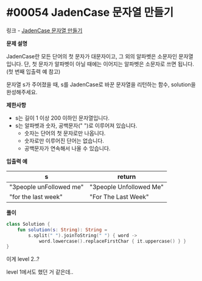 # #00054 JadenCase 문자열 만들기

링크 - [JadenCase 문자열 만들기](https://school.programmers.co.kr/learn/courses/30/lessons/12951)

**문제 설명**

JadenCase란 모든 단어의 첫 문자가 대문자이고, 그 외의 알파벳은 소문자인 문자열입니다. 단, 첫 문자가 알파벳이 아닐 때에는 이어지는 알파벳은 소문자로 쓰면 됩니다. (첫 번째 입출력 예 참고)

문자열 s가 주어졌을 때, s를 JadenCase로 바꾼 문자열을 리턴하는 함수, solution을 완성해주세요.

****제한사항****

- s는 길이 1 이상 200 이하인 문자열입니다.
- s는 알파벳과 숫자, 공백문자(" ")로 이루어져 있습니다.
    - 숫자는 단어의 첫 문자로만 나옵니다.
    - 숫자로만 이루어진 단어는 없습니다.
    - 공백문자가 연속해서 나올 수 있습니다.

****입출력 예****

| s | return |
| --- | --- |
| "3people unFollowed me" | "3people Unfollowed Me" |
| "for the last week" | "For The Last Week" |

**풀이**

```kotlin
class Solution {
    fun solution(s: String): String =
        s.split(" ").joinToString(" ") { word ->
            word.lowercase().replaceFirstChar { it.uppercase() } }
}
```

이게 level 2..?

level 1에서도 했던 거 같은데..